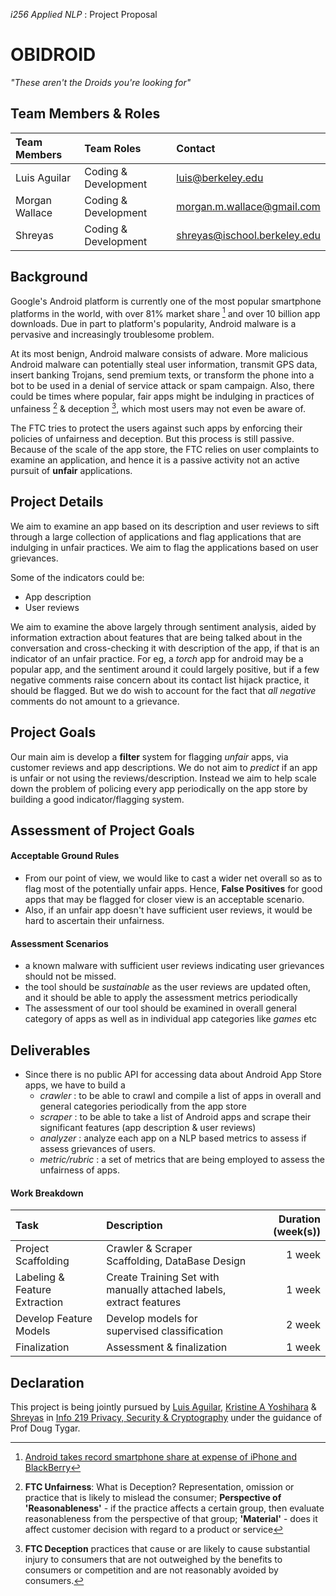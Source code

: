 _i256 Applied NLP_ : Project Proposal


OBIDROID
==========

_"These aren't the Droids you're looking for"_

## Team Members & Roles


| Team Members | Team Roles | Contact |
|:-------------|:-----------|:--------|
| Luis Aguilar | Coding & Development | luis@berkeley.edu |
| Morgan Wallace | Coding & Development | morgan.m.wallace@gmail.com |
| Shreyas | Coding & Development | shreyas@ischool.berkeley.edu |


## Background
Google's Android platform is currently one of the most popular smartphone platforms in the world, with over 81% market share [^note-1] and over 10 billion app downloads. Due in part to platform's popularity, Android malware is a pervasive and increasingly troublesome problem.

At its most benign, Android malware consists of adware. More malicious Android malware can potentially steal user information, transmit GPS data, insert banking Trojans, send premium texts, or transform the phone into a bot to be used in a denial of service attack or spam campaign. Also, there could be times where popular, fair apps might be indulging in practices of unfainess [^note-2] & deception [^note-3], which most users may not even be aware of. 

The FTC tries to protect the users against such apps by enforcing their policies of unfairness and deception. But this process is still passive. Because of the scale of the app store, the FTC relies on user complaints to examine an application, and hence it is a passive activity not an active pursuit of __unfair__ applications. 



## Project Details
We aim to examine an app based on its description and user reviews to sift through a large collection of applications and flag applications that are indulging in unfair practices. We aim to flag the applications based on user grievances. 

Some of the indicators could be:

- App description
- User reviews

We aim to examine the above largely through sentiment analysis, aided by information extraction about features that are being talked about in the conversation and cross-checking it with description of the app, if that is an indicator of an unfair practice. For eg, a _torch_ app for android may be a popular app, and the sentiment around it could largely positive, but if a few negative comments raise concern about its contact list hijack practice, it should be flagged. But we do wish to account for the fact that _all negative_ comments do not amount to a grievance. 



## Project Goals
Our main aim is develop a __filter__ system for flagging _unfair_ apps, via customer reviews and app descriptions. 
We do not aim to _predict_ if an app is unfair or not using the reviews/description. Instead we aim to help scale down the problem of policing every app periodically on the app store by building a good indicator/flagging system.



## Assessment of Project Goals

#### Acceptable Ground Rules

- From our point of view, we would like to cast a wider net overall so as to flag most of the potentially unfair apps. Hence, __False Positives__ for good apps that may be flagged for closer view is an acceptable scenario.
- Also, if an unfair app doesn't have sufficient user reviews, it would be hard to ascertain their unfairness.

#### Assessment Scenarios
- a known malware with sufficient user reviews indicating user grievances should not be missed.
- the tool should be _sustainable_ as the user reviews are updated often, and it should be able to apply the assessment metrics periodically 
- The assessment of our tool should be examined in overall general category of apps as well as in individual app categories like _games_ etc


## Deliverables
- Since there is no public API for accessing data about Android App Store apps, we have to build a 
    - _crawler_ : to be able to crawl and compile a list of apps in overall and general categories periodically from the app store
    - _scraper_ : to be able to take a list of Android apps and scrape their significant features (app description & user reviews)
    - _analyzer_ : analyze each app on a NLP based metrics to assess if assess grievances of users.
    - _metric/rubric_ : a set of metrics that are being employed to assess the unfairness of apps. 


#### Work Breakdown 
| Task | Description | Duration (week(s)) |
|:-----|:------------|-------------------:|
| Project Scaffolding | Crawler & Scraper Scaffolding, DataBase Design | 1 week |
| Labeling & Feature Extraction | Create Training Set with manually attached labels, extract features | 1 week |
| Develop Feature Models | Develop models for supervised classification | 2 week |
| Finalization | Assessment & finalization | 1 week |



## Declaration

This project is being jointly pursued by [Luis Aguilar], [Kristine A Yoshihara] & [Shreyas] in [Info 219 Privacy, Security & Cryptography](http://www.ischool.berkeley.edu/courses/i219) under the guidance of Prof Doug Tygar.


[^note-1]: [Android takes record smartphone share at expense of iPhone and BlackBerry](http://www.theguardian.com/technology/2013/oct/31/android-record-smartphone-share-iphone-blackberry)

[^note-2]: __FTC Unfairness__: What is Deception? Representation, omission or practice that is likely to mislead the consumer; __Perspective of 'Reasonableness'__ - if the practice affects a certain group, then evaluate reasonableness from the perspective of that group; __'Material'__ - does it affect customer decision with regard to a product or service

[^note-3]: __FTC Deception__ practices that cause or are likely to cause substantial injury to consumers that are not outweighed by the benefits to consumers or competition and are not reasonably avoided by consumers.

[Luis Aguilar]: luis@berkeley.edu
[Kristine A Yoshihara]: 100kristine@berkeley.edu
[Shreyas]: shreyas@ischool.berkeley.edu
